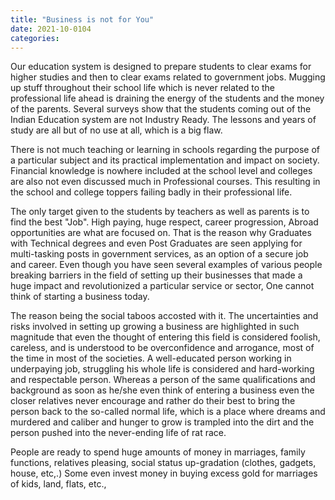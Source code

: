 ```yaml
---
title: "Business is not for You"
date: 2021-10-0104
categories:
---
```


Our education system is designed to prepare students to clear exams for higher studies and then to clear exams related to government jobs. 
Mugging up stuff throughout their school life which is never related to the professional life ahead is draining the energy of the students and the money of the parents. Several surveys show that the students coming out of the Indian Education system are not Industry Ready. The lessons and years of study are all but of no use at all, which is a big flaw. 

There is not much teaching or learning in schools regarding the purpose of a particular subject and its practical implementation and impact on society. Financial knowledge is nowhere included at the school level and colleges are also not even discussed much in Professional courses. This resulting in the school and college toppers failing badly in their professional life. 

The only target given to the students by teachers as well as parents is to find the best "Job". High paying, huge respect, career progression, Abroad opportunities are what are focused on. That is the reason why Graduates with Technical degrees and even Post Graduates are seen applying for multi-tasking posts in government services, as an option of a secure job and career. Even though you have seen several examples of various people breaking barriers in the field of setting up their businesses that made a huge impact and revolutionized a particular service or sector, One cannot think of starting a business today. 


The reason being the social taboos accosted with it. The uncertainties and risks involved in setting up growing a business are highlighted in such magnitude that even the thought of entering this field is considered foolish, careless, and is understood to be overconfidence and arrogance, most of the time in most of the societies. A well-educated person working in underpaying job, struggling his whole life is considered and hard-working and respectable person. Whereas a person of the same qualifications and background as soon as he/she even think of entering a business even the closer relatives never encourage and rather do their best to bring the person back to the so-called normal life, which is a place where dreams and murdered and caliber and hunger to grow is trampled into the dirt and the person pushed into the never-ending life of rat race.


People are ready to spend huge amounts of money in marriages, family functions, relatives pleasing, social status up-gradation (clothes, gadgets, house, etc,.) Some even invest money in buying excess gold for marriages of kids, land, flats, etc.,
